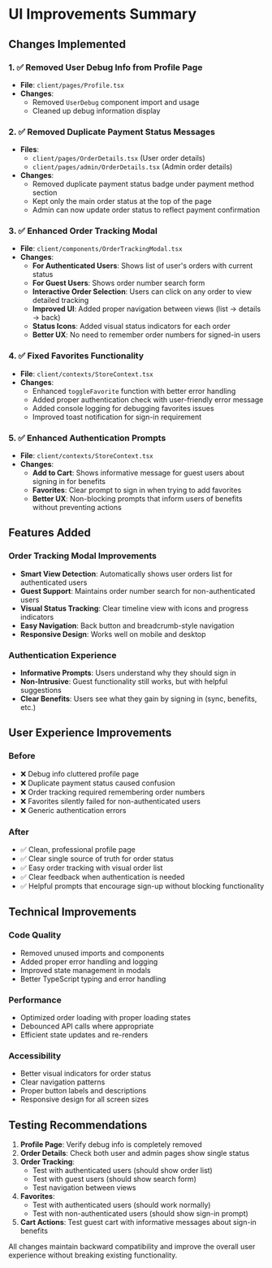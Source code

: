 # UI Improvements Summary

## Changes Implemented

### 1. ✅ Removed User Debug Info from Profile Page
- **File**: `client/pages/Profile.tsx`
- **Changes**: 
  - Removed `UserDebug` component import and usage
  - Cleaned up debug information display

### 2. ✅ Removed Duplicate Payment Status Messages
- **Files**: 
  - `client/pages/OrderDetails.tsx` (User order details)
  - `client/pages/admin/OrderDetails.tsx` (Admin order details)
- **Changes**: 
  - Removed duplicate payment status badge under payment method section
  - Kept only the main order status at the top of the page
  - Admin can now update order status to reflect payment confirmation

### 3. ✅ Enhanced Order Tracking Modal
- **File**: `client/components/OrderTrackingModal.tsx`
- **Changes**: 
  - **For Authenticated Users**: Shows list of user's orders with current status
  - **For Guest Users**: Shows order number search form
  - **Interactive Order Selection**: Users can click on any order to view detailed tracking
  - **Improved UI**: Added proper navigation between views (list → details → back)
  - **Status Icons**: Added visual status indicators for each order
  - **Better UX**: No need to remember order numbers for signed-in users

### 4. ✅ Fixed Favorites Functionality
- **File**: `client/contexts/StoreContext.tsx`
- **Changes**: 
  - Enhanced `toggleFavorite` function with better error handling
  - Added proper authentication check with user-friendly error message
  - Added console logging for debugging favorites issues
  - Improved toast notification for sign-in requirement

### 5. ✅ Enhanced Authentication Prompts
- **File**: `client/contexts/StoreContext.tsx`
- **Changes**: 
  - **Add to Cart**: Shows informative message for guest users about signing in for benefits
  - **Favorites**: Clear prompt to sign in when trying to add favorites
  - **Better UX**: Non-blocking prompts that inform users of benefits without preventing actions

## Features Added

### Order Tracking Modal Improvements
- **Smart View Detection**: Automatically shows user orders list for authenticated users
- **Guest Support**: Maintains order number search for non-authenticated users
- **Visual Status Tracking**: Clear timeline view with icons and progress indicators
- **Easy Navigation**: Back button and breadcrumb-style navigation
- **Responsive Design**: Works well on mobile and desktop

### Authentication Experience
- **Informative Prompts**: Users understand why they should sign in
- **Non-Intrusive**: Guest functionality still works, but with helpful suggestions
- **Clear Benefits**: Users see what they gain by signing in (sync, benefits, etc.)

## User Experience Improvements

### Before
- ❌ Debug info cluttered profile page
- ❌ Duplicate payment status caused confusion
- ❌ Order tracking required remembering order numbers
- ❌ Favorites silently failed for non-authenticated users
- ❌ Generic authentication errors

### After
- ✅ Clean, professional profile page
- ✅ Clear single source of truth for order status
- ✅ Easy order tracking with visual order list
- ✅ Clear feedback when authentication is needed
- ✅ Helpful prompts that encourage sign-up without blocking functionality

## Technical Improvements

### Code Quality
- Removed unused imports and components
- Added proper error handling and logging
- Improved state management in modals
- Better TypeScript typing and error handling

### Performance
- Optimized order loading with proper loading states
- Debounced API calls where appropriate
- Efficient state updates and re-renders

### Accessibility
- Better visual indicators for order status
- Clear navigation patterns
- Proper button labels and descriptions
- Responsive design for all screen sizes

## Testing Recommendations

1. **Profile Page**: Verify debug info is completely removed
2. **Order Details**: Check both user and admin pages show single status
3. **Order Tracking**: 
   - Test with authenticated users (should show order list)
   - Test with guest users (should show search form)
   - Test navigation between views
4. **Favorites**: 
   - Test with authenticated users (should work normally)
   - Test with non-authenticated users (should show sign-in prompt)
5. **Cart Actions**: Test guest cart with informative messages about sign-in benefits

All changes maintain backward compatibility and improve the overall user experience without breaking existing functionality.